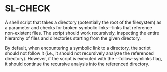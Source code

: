 # SL-CHECK
A shell script that takes a directory (potentially the root of the filesystem) as a parameter and checks for broken symbolic links—links that reference non-existent files. The script should work recursively, inspecting the entire hierarchy of files and directories starting from the given directory.

By default, when encountering a symbolic link to a directory, the script should not follow it (i.e., it should not recursively analyze the referenced directory). However, if the script is executed with the --follow-symlinks flag, it should continue the recursive analysis into the referenced directory.
